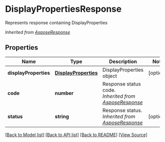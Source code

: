 ﻿# DisplayPropertiesResponse
Represents response containing DisplayProperties

*Inherited from [AsposeResponse](AsposeResponse.md)*
## Properties
Name | Type | Description | Notes
------------ | ------------- | ------------- | -------------
**displayProperties** | [**DisplayProperties**](DisplayProperties.md) | DisplayProperties object | [optional]
**code** | **number** | Response status code.<br />*Inherited from [AsposeResponse](AsposeResponse.md)* | 
**status** | **string** | Response status.<br />*Inherited from [AsposeResponse](AsposeResponse.md)* | [optional]

[[Back to Model list]](../README.md#documentation-for-models) [[Back to API list]](../README.md#documentation-for-api-endpoints) [[Back to README]](../README.md) [[View Source]](../src/models/displayPropertiesResponse.ts)

